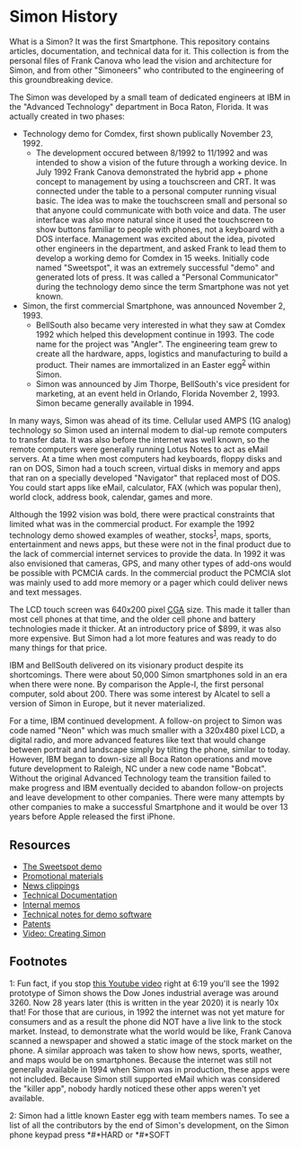 # Simon History
What is a Simon? It was the first Smartphone. This repository contains articles, documentation, and technical data for it. This collection is from the personal files of Frank Canova who lead the vision and architecture for Simon, and from other "Simoneers" who contributed to the engineering of this groundbreaking device.

The Simon was developed by a small team of dedicated engineers at IBM in the "Advanced Technology" department in Boca Raton, Florida. It was actually created in two phases:
* Technology demo for Comdex, first shown publically November 23, 1992. 
  * The development occured between 8/1992 to 11/1992 and was intended to show a vision of the future through a working device. In July 1992 Frank Canova demonstrated the hybrid app + phone concept to management by using a touchscreen and CRT. It was connected under the table to a personal computer running visual basic. The idea was to make the touchscreen small and personal so that anyone could communicate with both voice and data. The user interface was also more natural since it used the touchscreen to show buttons familiar to people with phones, not a keyboard with a DOS interface. Management was excited about the idea, pivoted other engineers in the department, and asked Frank to lead them to develop a working demo for Comdex in 15 weeks. Initially code named "Sweetspot", it was an extremely successful "demo" and generated lots of press. It was called a "Personal Communicator" during the technology demo since the term Smartphone was not yet known.
* Simon, the first commercial Smartphone, was announced November 2, 1993.
  * BellSouth also became very interested in what they saw at Comdex 1992 which helped this development continue in 1993. The code name for the project was "Angler". The engineering team grew to create all the hardware, apps, logistics and manufacturing to build a product. Their names are immortalized in an Easter egg<sup>[2](#footnote2)</sup> within Simon.
  * Simon was announced by Jim Thorpe, BellSouth's vice president for marketing, at an event held in Orlando, Florida November 2, 1993. Simon became generally available in 1994.

In many ways, Simon was ahead of its time. Cellular used AMPS (1G analog) technology so Simon used an internal modem to dial-up remote computers to transfer data. It was also before the internet was well known, so the remote computers were generally running Lotus Notes to act as eMail servers. At a time when most computers had keyboards, floppy disks and ran on DOS, Simon had a touch screen, virtual disks in memory and apps that ran on a specially developed "Navigator" that replaced most of DOS. You could start apps like eMail, calculator, FAX (which was popular then), world clock, address book, calendar, games and more. 

Although the 1992 vision was bold, there were practical constraints that limited what was in the commercial product. For example the 1992 technology demo showed examples of weather, stocks<sup>[1](#footnote1)</sup>, maps, sports, entertainment and news apps, but these were not in the final product due to the lack of commercial internet services to provide the data. In 1992 it was also envisioned that cameras, GPS, and many other types of add-ons would be possible with PCMCIA cards. In the commercial product the PCMCIA slot was mainly used to add more memory or a pager which could deliver news and text messages.

The LCD touch screen was 640x200 pixel [CGA](https://en.wikipedia.org/wiki/Color_Graphics_Adapter) size. This made it taller than most cell phones at that time, and the older cell phone and battery technologies made it thicker. At an introductory price of $899, it was also more expensive. But Simon had a lot more features and was ready to do many things for that price.

IBM and BellSouth delivered on its visionary product despite its shortcomings. There were about 50,000 Simon smartphones sold in an era when there were none. By comparison the Apple-I, the first personal computer, sold about 200. There was some interest by Alcatel to sell a version of Simon in Europe, but it never materialized.

For a time, IBM continued development. A follow-on project to Simon was code named "Neon" which was much smaller with a 320x480 pixel LCD, a digital radio, and more advanced features like text that would change between portrait and landscape simply by tilting the phone, similar to today. However, IBM began to down-size all Boca Raton operations and move future development to Raleigh, NC under a new code name "Bobcat". Without the original Advanced Technology team the transition failed to make progress and IBM eventually decided to abandon follow-on projects and leave development to other companies.  There were many attempts by other companies to make a successful Smartphone and it would be over 13 years before Apple released the first iPhone.

## Resources
* [The Sweetspot demo](https://simoneer.github.io/history/Sweetspot%20Demo/)
* [Promotional materials](https://github.com/simoneer/history/tree/master/Promotional_materials)
* [News clippings](./News_clippings/README.md)
* [Technical Documentation](https://github.com/simoneer/history/tree/master/Technical_documents)
* [Internal memos](https://github.com/simoneer/history/tree/master/Internal%20Memos)
* [Technical notes for demo software](./PreComdexDemoSW/README.md)
* [Patents](./Technical_documents/Patents.md)
* [Video: Creating Simon](https://youtu.be/8lSVf8iXxrk)

## Footnotes
<a name="footnote1">1</a>: Fun fact, if you stop [this Youtube video](https://youtu.be/8lSVf8iXxrk?t=379) right at 6:19 you'll see the 1992 prototype of Simon shows the Dow Jones industrial average was around 3260. Now 28 years later (this is written in the year 2020) it is nearly 10x that! For those that are curious, in 1992 the internet was not yet mature for consumers and as a result the phone did NOT have a live link to the stock market. Instead, to demonstrate what the world would be like, Frank Canova scanned a newspaper and showed a static image of the stock market on the phone. A similar approach was taken to show how news, sports, weather, and maps would be on smartphones. Because the internet was still not generally available in 1994 when Simon was in production, these apps were not included. Because Simon still supported eMail which was considered the "killer app", nobody hardly noticed these other apps weren't yet available.

<a name="footnote2">2</a>: Simon had a little known Easter egg with team members names. To see a list of all the contributors by the end of Simon's development, on the Simon phone keypad press *#*HARD or *#*SOFT
